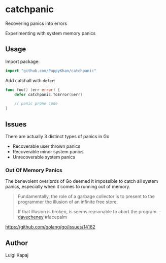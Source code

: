 # catchpanic
Recovering panics into errors

Experimenting with system memory panics

## Usage

Import package:
```go
import "github.com/PuppyKhan/catchpanic"
```

Add catchall with `defer`:
```go
func foo() (err error) {
	defer catchpanic.ToError(&err)

	// panic prone code
}
```

## Issues

There are actually 3 distinct types of panics in Go

* Recoverable user thrown panics
* Recoverable minor system panics
* Unrecoverable system panics

### Out Of Memory Panics

The benevolent overlords of Go deemed it impossible to catch all system panics, especially when it comes to running out of memory.

> Fundamentally, the role of a garbage collector is to present to the programmer the illusion of an infinite free store.
> 
> If that illusion is broken, is seems reasonable to abort the program.
 -[davecheney](https://github.com/davecheney) #facepalm

https://github.com/golang/go/issues/14162 


## Author

Luigi Kapaj <puppy at viahistoria.com>

